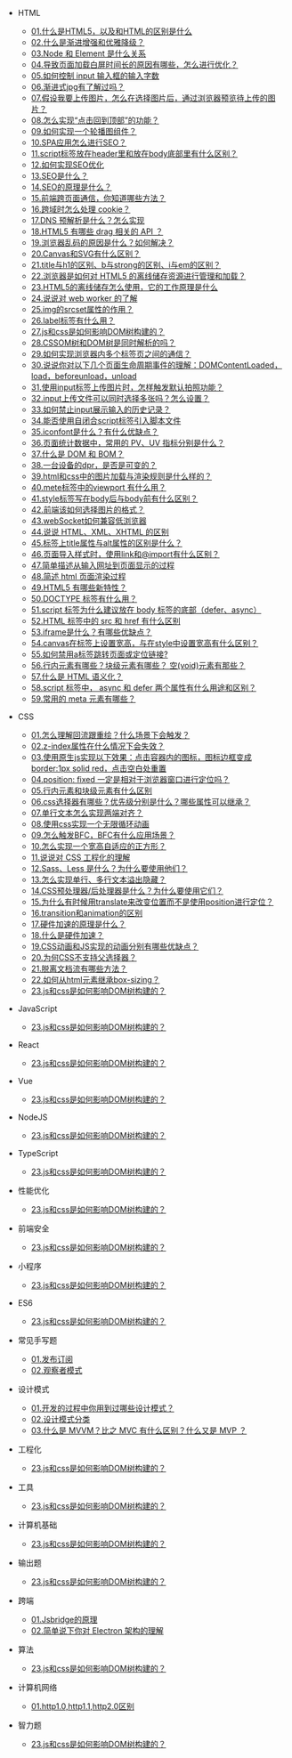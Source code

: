 * HTML
    * [01.什么是HTML5，以及和HTML的区别是什么](md/room/HTML/01)
    * [02.什么是渐进增强和优雅降级？](md/room/HTML/02)
    * [03.Node 和 Element 是什么关系](md/room/HTML/03)
    * [04.导致页面加载白屏时间长的原因有哪些，怎么进行优化？](md/room/HTML/04)
    * [05.如何控制 input 输入框的输入字数](md/room/HTML/05)
    * [06.渐进式jpg有了解过吗？](md/room/HTML/06.md)
    * [07.假设我要上传图片，怎么在选择图片后，通过浏览器预览待上传的图片？](md/room/HTML/07)
    * [08.怎么实现“点击回到顶部”的功能？](md/room/HTML/08)
    * [09.如何实现一个轮播图组件？](md/room/HTML/09)
    * [10.SPA应用怎么进行SEO？](md/room/HTML/10)
    * [11.script标签放在header里和放在body底部里有什么区别？](md/room/HTML/11)
    * [12.如何实现SEO优化](md/room/HTML/12)
    * [13.SEO是什么？](md/room/HTML/13)
    * [14.SEO的原理是什么？](md/room/HTML/14)
    * [15.前端跨页面通信，你知道哪些方法？](md/room/HTML/15)
    * [16.跨域时怎么处理 cookie？](md/room/HTML/16)
    * [17.DNS 预解析是什么？怎么实现](md/room/HTML/17)
    * [18.HTML5 有哪些 drag 相关的 API ？](md/room/HTML/18)
    * [19.浏览器乱码的原因是什么？如何解决？](md/room/HTML/19)
    * [20.Canvas和SVG有什么区别？](md/room/HTML/20)
    * [21.title与h1的区别、b与strong的区别、i与em的区别？](md/room/HTML/21)
    * [22.浏览器是如何对 HTML5 的离线储存资源进行管理和加载？](md/room/HTML/22)
    * [23.HTML5的离线储存怎么使用，它的工作原理是什么](md/room/HTML/23)
    * [24.说说对 web worker 的了解](md/room/HTML/24)
    * [25.img的srcset属性的作⽤？](md/room/HTML/25)
    * [26.label标签有什么用？](md/room/HTML/26)
    * [27.js和css是如何影响DOM树构建的？](md/room/HTML/27)
    * [28.CSSOM树和DOM树是同时解析的吗？](md/room/HTML/28)
    * [29.如何实现浏览器内多个标签页之间的通信？](md/room/HTML/29)
    * [30.说说你对以下几个页面生命周期事件的理解：DOMContentLoaded，load，beforeunload，unload](md/room/HTML/30)
    * [31.使用input标签上传图片时，怎样触发默认拍照功能？](md/room/HTML/31)
    * [32.input上传文件可以同时选择多张吗？怎么设置？](md/room/HTML/32)
    * [33.如何禁止input展示输入的历史记录？](md/room/HTML/33)
    * [34.能否使用自闭合script标签引入脚本文件](md/room/HTML/34)
    * [35.iconfont是什么？有什么优缺点？](md/room/HTML/35)
    * [36.页面统计数据中，常用的 PV、UV 指标分别是什么？](md/room/HTML/36)
    * [37.什么是 DOM 和 BOM？](md/room/HTML/37)
    * [38.一台设备的dpr，是否是可变的？](md/room/HTML/38)
    * [39.html和css中的图片加载与渲染规则是什么样的？](md/room/HTML/39)
    * [40.mete标签中的viewport 有什么用？](md/room/HTML/40)
    * [41.style标签写在body后与body前有什么区别？](md/room/HTML/41)
    * [42.前端该如何选择图片的格式？](md/room/HTML/42)
    * [43.webSocket如何兼容低浏览器](md/room/HTML/43)
    * [44.说说 HTML、XML、XHTML 的区别](md/room/HTML/44)
    * [45.标签上title属性与alt属性的区别是什么？](md/room/HTML/45)
    * [46.页面导入样式时，使用link和@import有什么区别？](md/room/HTML/46)
    * [47.简单描述从输入网址到页面显示的过程](md/room/HTML/47)
    * [48.简述 html 页面渲染过程](md/room/HTML/48)
    * [49.HTML5 有哪些新特性？](md/room/HTML/49)
    * [50.DOCTYPE 标签有什么用？](md/room/HTML/50)
    * [51.script 标签为什么建议放在 body 标签的底部（defer、async）](md/room/HTML/51)
    * [52.HTML 标签中的 src 和 href 有什么区别](md/room/HTML/52)
    * [53.iframe是什么？有哪些优缺点？](md/room/HTML/53)
    * [54.canvas在标签上设置宽高，与在style中设置宽高有什么区别？](md/room/HTML/54)
    * [55.如何禁用a标签跳转页面或定位链接?](md/room/HTML/55)
    * [56.行内元素有哪些？块级元素有哪些？ 空(void)元素有那些？](md/room/HTML/56)
    * [57.什么是 HTML 语义化？](md/room/HTML/57)
    * [58.script 标签中， async 和 defer 两个属性有什么用途和区别？](md/room/HTML/58)
    * [59.常用的 meta 元素有哪些？](md/room/HTML/59)

* CSS
    * [01.怎么理解回流跟重绘？什么场景下会触发？](md/room/CSS/01)
    * [02.z-index属性在什么情况下会失效？](md/room/CSS/02)
    * [03.使用原生js实现以下效果：点击容器内的图标，图标边框变成border:1px solid red，点击空白处重置](md/room/CSS/03)
    * [04.position: fixed 一定是相对于浏览器窗口进行定位吗？](md/room/CSS/04)
    * [05.行内元素和块级元素有什么区别](md/room/CSS/05)
    * [06.css选择器有哪些？优先级分别是什么？哪些属性可以继承？](md/room/CSS/06)
    * [07.单行文本怎么实现两端对齐？](md/room/CSS/07)
    * [08.使用css实现一个无限循环动画](md/room/CSS/08)
    * [09.怎么触发BFC，BFC有什么应用场景？](md/room/CSS/09)
    * [10.怎么实现一个宽高自适应的正方形？](md/room/CSS/10)
    * [11.说说对 CSS 工程化的理解](md/room/CSS/11)
    * [12.Sass、Less 是什么？为什么要使用他们？](md/room/CSS/12)
    * [13.怎么实现单行、多行文本溢出隐藏？](md/room/CSS/13)
    * [14.CSS预处理器/后处理器是什么？为什么要使用它们？](md/room/CSS/14)
    * [15.为什么有时候⽤translate来改变位置⽽不是使用position进行定位？](md/room/CSS/15)
    * [16.transition和animation的区别](md/room/CSS/16)
    * [17.硬件加速的原理是什么？](md/room/CSS/17)
    * [18.什么是硬件加速？](md/room/CSS/18)
    * [19.CSS动画和JS实现的动画分别有哪些优缺点？](md/room/CSS/19)
    * [20.为何CSS不支持父选择器？](md/room/CSS/20)
    * [21.脱离文档流有哪些方法？](md/room/CSS/21)
    * [22.如何从html元素继承box-sizing？](md/room/CSS/22)
    * [23.js和css是如何影响DOM树构建的？](md/room/CSS/23)

* JavaScript
    * [23.js和css是如何影响DOM树构建的？](md/room/CSS/23)

* React
    * [23.js和css是如何影响DOM树构建的？](md/room/CSS/23)

* Vue
    * [23.js和css是如何影响DOM树构建的？](md/room/CSS/23)

* NodeJS
    * [23.js和css是如何影响DOM树构建的？](md/room/CSS/23)

* TypeScript
    * [23.js和css是如何影响DOM树构建的？](md/room/CSS/23)

* 性能优化
    * [23.js和css是如何影响DOM树构建的？](md/room/CSS/23)

* 前端安全
    * [23.js和css是如何影响DOM树构建的？](md/room/CSS/23)

* 小程序
    * [23.js和css是如何影响DOM树构建的？](md/room/CSS/23)

* ES6
    * [23.js和css是如何影响DOM树构建的？](md/room/CSS/23)

* 常见手写题
    * [01.发布订阅](md/room/write/01)
    * [02.观察者模式](md/room/write/02)

* 设计模式
    * [01.开发的过程中你用到过哪些设计模式？](md/room/mode/01)
    * [02.设计模式分类](md/room/mode/02.md)
    * [03.什么是 MVVM？比之 MVC 有什么区别？什么又是 MVP ？](md/room/mode/03.md)

* 工程化
    * [23.js和css是如何影响DOM树构建的？](md/room/CSS/23)

* 工具
    * [23.js和css是如何影响DOM树构建的？](md/room/CSS/23)

* 计算机基础
    * [23.js和css是如何影响DOM树构建的？](md/room/CSS/23)

* 输出题
    * [23.js和css是如何影响DOM树构建的？](md/room/CSS/23)

* 跨端
    * [01.Jsbridge的原理](md/room/mobile/01)
    * [02.简单说下你对 Electron 架构的理解](md/room/mobile/02)

* 算法
    * [23.js和css是如何影响DOM树构建的？](md/room/CSS/23)

* 计算机网络
    * [01.http1.0,http1.1,http2.0区别](md/room/network/01)

* 智力题
    * [23.js和css是如何影响DOM树构建的？](md/room/CSS/23)
